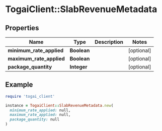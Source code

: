 # TogaiClient::SlabRevenueMetadata

## Properties

| Name | Type | Description | Notes |
| ---- | ---- | ----------- | ----- |
| **minimum_rate_applied** | **Boolean** |  | [optional] |
| **maximum_rate_applied** | **Boolean** |  | [optional] |
| **package_quantity** | **Integer** |  | [optional] |

## Example

```ruby
require 'togai_client'

instance = TogaiClient::SlabRevenueMetadata.new(
  minimum_rate_applied: null,
  maximum_rate_applied: null,
  package_quantity: null
)
```

